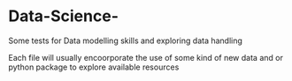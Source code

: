 # Data-Science-
Some tests for Data modelling skills and exploring data handling


Each file will usually encoorporate the use of some kind of new data and or python package to explore available resources 


